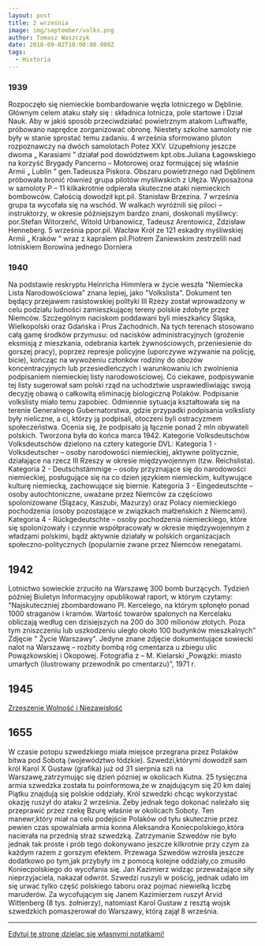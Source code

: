 ```yaml
---
layout: post
title: 2 września
image: img/september/volks.png
author: Tomasz Waszczyk
date: 2018-09-02T10:00:00.000Z
tags:
  - Historia
---
```


### 1939

Rozpoczęło się niemieckie bombardowanie węzła lotniczego w Dęblinie. Głównym celem ataku stały się : składnica lotnicza, pole startowe i Dział Nauk. Aby w jakiś sposób przeciwdziałać powietrznym atakom Luftwaffe, próbowano naprędce zorganizować obronę. Niestety szkolne samoloty nie były w stanie sprostać temu zadaniu. 4 września sformowano pluton rozpoznawczy na dwóch samolotach Potez XXV. Uzupełniony jeszcze dwoma „ Karasiami ” działał pod dowództwem kpt.obs.Juliana Łagowskiego na korzyść Brygady Pancerno – Motorowej oraz formującej się właśnie Armii „ Lublin ” gen.Tadeusza Piskora. Obszaru powietrznego nad Dęblinem próbowała bronić również grupa pilotów myśliwskich z Ułęża. Wyposażona w samoloty P – 11 kilkakrotnie odpierała skuteczne ataki niemieckich bombowców. Całością dowodził kpt.pil. Stanisław Brzezina. 7 września grupa ta wycofała się na wschód. W walkach wyróżnili się piloci – instruktorzy, w okresie późniejszym bardzo znani, doskonali myśliwcy: por.Stefan Witorzeńć, Witold Urbanowicz, Tadeusz Arentowicz, Zdzisław Henneberg. 5
września ppor.pil. Wacław Krół ze 121 eskadry myśliwskiej Armii „ Kraków ” wraz z kapralem pil.Piotrem Zaniewskim zestrzelili nad lotniskiem Borowina jednego Dorniera

### 1940

Na podstawie reskryptu Heinricha Himmlera w życie weszła "Niemiecka Lista Narodowościowa" znana lepiej, jako "Volkslista".
Dokument ten będący przejawem rasistowskiej polityki III Rzezy został wprowadzony w celu podziału ludności zamieszkującej tereny polskie zdobyte przez Niemców.
Szczególnym naciskom poddawani byli
mieszkańcy Śląska, Wielkopolski oraz Gdańska i Prus Zachodnich. Na tych terenach stosowano
całą gamę środków przymusu: od nacisków
administracyjnych (grożenie eksmisją z
mieszkania, odebrania kartek żywnościowych,
przeniesienie do gorszej pracy), poprzez represje policyjne (uporczywe wzywanie na policję, bicie), kończąc na wywożeniu członków rodziny do obozów koncentracyjnych lub przesiedleńczych i warunkowaniu ich zwolnienia podpisaniem niemieckiej listy narodowościowej.
Co ciekawe, podpisywanie tej listy sugerował sam polski rząd na uchodztwie usprawiedliwiając swoją decyzję obawą o całkowitą eliminację biologiczną Polaków. Podpisanie volkslisty miało temu zapobiec.
Odmiennie sytuacja kształtowała się na terenie
Generalnego Gubernatorstwa, gdzie przypadki
podpisania volkslisty były nieliczne, a ci, którzy ją podpisali, otoczeni byli ostracyzmem
społeczeństwa. Ocenia się, że podpisało ją
łącznie ponad 2 mln obywateli polskich.
Tworzona była do końca marca 1942.
Kategorie Volksdeutschów
Volksdeutschów dzielono na cztery kategorie
DVL:
Kategoria 1 - Volksdeutscher – osoby
narodowości niemieckiej, aktywne politycznie,
działające na rzecz III Rzeszy w okresie
międzywojennym (tzw. Reichslista).
Kategoria 2 - Deutschstämmige – osoby
przyznające się do narodowości niemieckiej,
posługujące się na co dzień językiem
niemieckim, kultywujące kulturę niemiecką,
zachowujące się biernie.
Kategoria 3 - Eingedeutschte – osoby
autochtoniczne, uważane przez Niemców za
częściowo spolonizowane (Ślązacy, Kaszubi,
Mazurzy) oraz Polacy niemieckiego pochodzenia (osoby pozostające w związkach małżeńskich z Niemcami).
Kategoria 4 - Rückgedeutschte – osoby
pochodzenia niemieckiego, które się
spolonizowały i czynnie współpracowały w
okresie międzywojennym z władzami polskimi,
bądź aktywnie działały w polskich organizacjach
społeczno-politycznych (popularnie zwane przez Niemców renegatami.

## 1942

Lotnictwo sowieckie zrzuciło na Warszawę 300 bomb burzących. Tydzień później Biuletyn Informacyjny opublikował raport, w którym czytamy:
"Najskuteczniej zbombardowano Pl. Kercelego, na którym spłonęło ponad 1000 straganów i kramów. Wartość towarów spalonych na Kercelaku obliczają według cen dzisiejszych na 200 do 300 milionów złotych. Poza tym zniszczeniu lub uszkodzeniu uległo około 100 budynków mieszkalnych” 
Zdjęcie " Życie Warszawy".
Jedyne znane zdjęcie dokumentujące sowiecki nalot na Warszawę – rozbity bombą róg cmentarza u zbiegu ulic Powązkowskiej i Okopowej. Fotografia z – M. Kielarski „Powązki: miasto umarłych (ilustrowany przewodnik po cmentarzu)”, 1971 r.

## 1945

<a href="https://pl.wikipedia.org/wiki/Zrzeszenie_Wolno%C5%9B%C4%87_i_Niezawis%C5%82o%C5%9B%C4%87" target="_blank">Zrzeszenie Wolność i Niezawisłość</a>

## 1655

W czasie potopu szwedzkiego miała miejsce przegrana przez Polaków bitwa pod Sobotą (województwo łódzkie). Szwedzi,którymi dowodził sam król Karol X Gustaw (grafika) już od 31 sierpnia szli na Warszawę,zatrzymując się dzień pózniej w okolicach Kutna. 25 tysięczna armia szwedzka została tu poinformowa,że w znajdującym się 20 km dalej Piątku znajdują się polskie oddziały. Król szwedzki chcąc wykorzystać okazję ruszył do ataku 2 września. Żeby jednak tego dokonać należało się przeprawić przez rzekę Bzurę właśnie w okolicach Soboty. Ten manewr,który miał na celu podejście Polaków od tyłu skutecznie przez pewien czas spowalniała armia konna Aleksandra Koniecpolskiego,która nacierała na przednią straż szwedzką. Zatrzymanie Szwedów nie było jednak tak proste i prób tego dokonywano jeszcze kilkrotnie przy czym za każdym razem z gorszym efektem. Przewaga Szwedów wzrosła jeszcze dodatkowo po tym,jak przybyły im z pomocą kolejne oddziały,co zmusiło Koniecpolskiego do wycofania się.
Jan Kazimierz widząc przeważające
siły nieprzyjaciela, nakazał odwrót. Szwedzi
ruszyli w pościg, jednak udało im się urwać
tylko część polskiego taboru oraz pojmać
niewielką liczbę maruderów. Za wycofującym
się Janem Kazimierzem ruszył Arvid
Wittenberg (8 tys. żołnierzy), natomiast Karol
Gustaw z resztą wojsk szwedzkich
pomaszerował do Warszawy, którą zajął 8
września.

---

<a href="https://github.com/TomaszWaszczyk/historia.waszczyk.com/edit/master/src/content/september-2.md" target="_blank">Edytuj tę stronę dzieląc się własnymi notatkami!</a>
